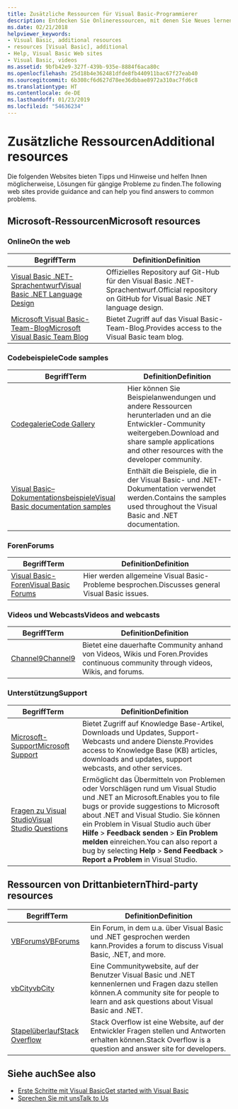 ```yaml
---
title: Zusätzliche Ressourcen für Visual Basic-Programmierer
description: Entdecken Sie Onlineressourcen, mit denen Sie Neues lernen, Fragen stellen und mehr Informationen zu Visual Basic erhalten können.
ms.date: 02/21/2018
helpviewer_keywords:
- Visual Basic, additional resources
- resources [Visual Basic], additional
- Help, Visual Basic Web sites
- Visual Basic, videos
ms.assetid: 9bfb42e9-327f-439b-935e-8884f6aca80c
ms.openlocfilehash: 25d18b4e362481dfde8fb440911bac67f27eab40
ms.sourcegitcommit: 6b308cf6d627d78ee36dbbae8972a310ac7fd6c8
ms.translationtype: HT
ms.contentlocale: de-DE
ms.lasthandoff: 01/23/2019
ms.locfileid: "54636234"
---
```

# <a name="additional-resources"></a><span data-ttu-id="77a01-103">Zusätzliche Ressourcen</span><span class="sxs-lookup"><span data-stu-id="77a01-103">Additional resources</span></span>

<span data-ttu-id="77a01-104">Die folgenden Websites bieten Tipps und Hinweise und helfen Ihnen möglicherweise, Lösungen für gängige Probleme zu finden.</span><span class="sxs-lookup"><span data-stu-id="77a01-104">The following web sites provide guidance and can help you find answers to common problems.</span></span>

## <a name="microsoft-resources"></a><span data-ttu-id="77a01-105">Microsoft-Ressourcen</span><span class="sxs-lookup"><span data-stu-id="77a01-105">Microsoft resources</span></span>

### <a name="on-the-web"></a><span data-ttu-id="77a01-106">Online</span><span class="sxs-lookup"><span data-stu-id="77a01-106">On the web</span></span>

|<span data-ttu-id="77a01-107">Begriff</span><span class="sxs-lookup"><span data-stu-id="77a01-107">Term</span></span>|<span data-ttu-id="77a01-108">Definition</span><span class="sxs-lookup"><span data-stu-id="77a01-108">Definition</span></span>|
|----------|----------------|
|[<span data-ttu-id="77a01-109">Visual Basic .NET-Sprachentwurf</span><span class="sxs-lookup"><span data-stu-id="77a01-109">Visual Basic .NET Language Design</span></span>](https://github.com/dotnet/vblang)|<span data-ttu-id="77a01-110">Offizielles Repository auf Git-Hub für den Visual Basic .NET-Sprachentwurf.</span><span class="sxs-lookup"><span data-stu-id="77a01-110">Official repository on GitHub for Visual Basic .NET language design.</span></span>|
|[<span data-ttu-id="77a01-111">Microsoft Visual Basic-Team-Blog</span><span class="sxs-lookup"><span data-stu-id="77a01-111">Microsoft Visual Basic Team Blog</span></span>](https://blogs.msdn.microsoft.com/vbteam/)|<span data-ttu-id="77a01-112">Bietet Zugriff auf das Visual Basic-Team-Blog.</span><span class="sxs-lookup"><span data-stu-id="77a01-112">Provides access to the Visual Basic team blog.</span></span>|

### <a name="code-samples"></a><span data-ttu-id="77a01-113">Codebeispiele</span><span class="sxs-lookup"><span data-stu-id="77a01-113">Code samples</span></span>

|<span data-ttu-id="77a01-114">Begriff</span><span class="sxs-lookup"><span data-stu-id="77a01-114">Term</span></span>|<span data-ttu-id="77a01-115">Definition</span><span class="sxs-lookup"><span data-stu-id="77a01-115">Definition</span></span>|
|----------|----------------|
|[<span data-ttu-id="77a01-116">Codegalerie</span><span class="sxs-lookup"><span data-stu-id="77a01-116">Code Gallery</span></span>](https://code.msdn.microsoft.com/site/search?f%5B0%5D.Type=ProgrammingLanguage&f%5B0%5D.Value=VB&f%5B0%5D.Text=VB.NET)|<span data-ttu-id="77a01-117">Hier können Sie Beispielanwendungen und andere Ressourcen herunterladen und an die Entwickler-Community weitergeben.</span><span class="sxs-lookup"><span data-stu-id="77a01-117">Download and share sample applications and other resources with the developer community.</span></span>|
|[<span data-ttu-id="77a01-118">Visual Basic– Dokumentationsbeispiele</span><span class="sxs-lookup"><span data-stu-id="77a01-118">Visual Basic documentation samples</span></span>](https://github.com/dotnet/samples/tree/master/snippets/visualbasic)|<span data-ttu-id="77a01-119">Enthält die Beispiele, die in der Visual Basic- und .NET-Dokumentation verwendet werden.</span><span class="sxs-lookup"><span data-stu-id="77a01-119">Contains the samples used throughout the Visual Basic and .NET documentation.</span></span>|

### <a name="forums"></a><span data-ttu-id="77a01-120">Foren</span><span class="sxs-lookup"><span data-stu-id="77a01-120">Forums</span></span>

|<span data-ttu-id="77a01-121">Begriff</span><span class="sxs-lookup"><span data-stu-id="77a01-121">Term</span></span>|<span data-ttu-id="77a01-122">Definition</span><span class="sxs-lookup"><span data-stu-id="77a01-122">Definition</span></span>|
|----------|----------------|
|[<span data-ttu-id="77a01-123">Visual Basic-Foren</span><span class="sxs-lookup"><span data-stu-id="77a01-123">Visual Basic Forums</span></span>](https://social.msdn.microsoft.com/Forums/vstudio/en-US/home?forum=vbgeneral)|<span data-ttu-id="77a01-124">Hier werden allgemeine Visual Basic-Probleme besprochen.</span><span class="sxs-lookup"><span data-stu-id="77a01-124">Discusses general Visual Basic issues.</span></span>|

### <a name="videos-and-webcasts"></a><span data-ttu-id="77a01-125">Videos und Webcasts</span><span class="sxs-lookup"><span data-stu-id="77a01-125">Videos and webcasts</span></span>

|<span data-ttu-id="77a01-126">Begriff</span><span class="sxs-lookup"><span data-stu-id="77a01-126">Term</span></span>|<span data-ttu-id="77a01-127">Definition</span><span class="sxs-lookup"><span data-stu-id="77a01-127">Definition</span></span>|
|----------|----------------|
|[<span data-ttu-id="77a01-128">Channel9</span><span class="sxs-lookup"><span data-stu-id="77a01-128">Channel9</span></span>](https://channel9.msdn.com/)|<span data-ttu-id="77a01-129">Bietet eine dauerhafte Community anhand von Videos, Wikis und Foren.</span><span class="sxs-lookup"><span data-stu-id="77a01-129">Provides continuous community through videos, Wikis, and forums.</span></span>|

### <a name="support"></a><span data-ttu-id="77a01-130">Unterstützung</span><span class="sxs-lookup"><span data-stu-id="77a01-130">Support</span></span>

|<span data-ttu-id="77a01-131">Begriff</span><span class="sxs-lookup"><span data-stu-id="77a01-131">Term</span></span>|<span data-ttu-id="77a01-132">Definition</span><span class="sxs-lookup"><span data-stu-id="77a01-132">Definition</span></span>|
|----------|----------------|
|[<span data-ttu-id="77a01-133">Microsoft-Support</span><span class="sxs-lookup"><span data-stu-id="77a01-133">Microsoft Support</span></span>](https://support.microsoft.com)|<span data-ttu-id="77a01-134">Bietet Zugriff auf Knowledge Base-Artikel, Downloads und Updates, Support-Webcasts und andere Dienste.</span><span class="sxs-lookup"><span data-stu-id="77a01-134">Provides access to Knowledge Base (KB) articles, downloads and updates, support webcasts, and other services.</span></span>|
|[<span data-ttu-id="77a01-135">Fragen zu Visual Studio</span><span class="sxs-lookup"><span data-stu-id="77a01-135">Visual Studio Questions</span></span>](https://developercommunity.visualstudio.com)|<span data-ttu-id="77a01-136">Ermöglicht das Übermitteln von Problemen oder Vorschlägen rund um Visual Studio und .NET an Microsoft.</span><span class="sxs-lookup"><span data-stu-id="77a01-136">Enables you to file bugs or provide suggestions to Microsoft about .NET and Visual Studio.</span></span> <span data-ttu-id="77a01-137">Sie können ein Problem in Visual Studio auch über **Hilfe** > **Feedback senden** > **Ein Problem melden** einreichen.</span><span class="sxs-lookup"><span data-stu-id="77a01-137">You can also report a bug by selecting **Help** > **Send Feedback** > **Report a Problem** in Visual Studio.</span></span>|

## <a name="third-party-resources"></a><span data-ttu-id="77a01-138">Ressourcen von Drittanbietern</span><span class="sxs-lookup"><span data-stu-id="77a01-138">Third-party resources</span></span>

|<span data-ttu-id="77a01-139">Begriff</span><span class="sxs-lookup"><span data-stu-id="77a01-139">Term</span></span>|<span data-ttu-id="77a01-140">Definition</span><span class="sxs-lookup"><span data-stu-id="77a01-140">Definition</span></span>|
|----------|----------------|
|[<span data-ttu-id="77a01-141">VBForums</span><span class="sxs-lookup"><span data-stu-id="77a01-141">VBForums</span></span>](http://www.vbforums.com/)|<span data-ttu-id="77a01-142">Ein Forum, in dem u.a. über Visual Basic und .NET gesprochen werden kann.</span><span class="sxs-lookup"><span data-stu-id="77a01-142">Provides a forum to discuss Visual Basic, .NET, and more.</span></span>|
|[<span data-ttu-id="77a01-143">vbCity</span><span class="sxs-lookup"><span data-stu-id="77a01-143">vbCity</span></span>](http://vbcity.com/)|<span data-ttu-id="77a01-144">Eine Communitywebsite, auf der Benutzer Visual Basic und .NET kennenlernen und Fragen dazu stellen können.</span><span class="sxs-lookup"><span data-stu-id="77a01-144">A community site for people to learn and ask questions about Visual Basic and .NET.</span></span>|
|[<span data-ttu-id="77a01-145">Stapelüberlauf</span><span class="sxs-lookup"><span data-stu-id="77a01-145">Stack Overflow</span></span>](https://stackoverflow.com/questions/tagged/vb.net)|<span data-ttu-id="77a01-146">Stack Overflow ist eine Website, auf der Entwickler Fragen stellen und Antworten erhalten können.</span><span class="sxs-lookup"><span data-stu-id="77a01-146">Stack Overflow is a question and answer site for developers.</span></span>|

## <a name="see-also"></a><span data-ttu-id="77a01-147">Siehe auch</span><span class="sxs-lookup"><span data-stu-id="77a01-147">See also</span></span>

- [<span data-ttu-id="77a01-148">Erste Schritte mit Visual Basic</span><span class="sxs-lookup"><span data-stu-id="77a01-148">Get started with Visual Basic</span></span>](../../visual-basic/getting-started/index.md)
- [<span data-ttu-id="77a01-149">Sprechen Sie mit uns</span><span class="sxs-lookup"><span data-stu-id="77a01-149">Talk to Us</span></span>](/visualstudio/ide/talk-to-us)
